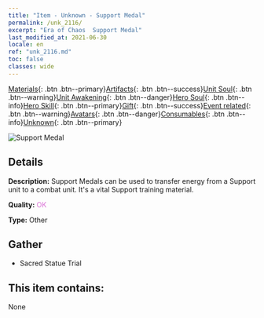 ```yaml
---
title: "Item - Unknown - Support Medal"
permalink: /unk_2116/
excerpt: "Era of Chaos  Support Medal"
last_modified_at: 2021-06-30
locale: en
ref: "unk_2116.md"
toc: false
classes: wide
---
```

 [Materials](/Items/){: .btn .btn--primary}[Artifacts](/Items/Artifacts/){: .btn .btn--success}[Unit Soul](/Items/UnitSoul/){: .btn .btn--warning}[Unit Awakening](/Items/UnitAwakening/){: .btn .btn--danger}[Hero Soul](/Items/HeroSoul/){: .btn .btn--info}[Hero Skill](/Items/HeroSkill/){: .btn .btn--primary}[Gift](/Items/Gift/){: .btn .btn--success}[Event related](/Items/Events/){: .btn .btn--warning}[Avatars](/Items/Avatars/){: .btn .btn--danger}[Consumables](/Items/Consumables/){: .btn .btn--info}[Unknown](/Items/Unknown/){: .btn .btn--primary}

 ![Support Medal](/images/t/i_994011.png)

## Details
 **Description:** Support Medals can be used to transfer energy from a Support unit to a combat unit. It's a vital Support training material.

 **Quality:** <span style="color: #DA70D6">OK</span>

 **Type:** Other

## Gather

*    Sacred Statue Trial 

## This item contains:

  None

